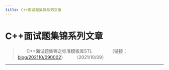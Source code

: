 ```yaml
---
title: C++面试题集锦系列文章
---
```


# C++面试题集锦系列文章

<script type="text/javascript" src="/include/head.js"></script>

> &emsp;&emsp;C++面试题集锦之标准模板库STL&emsp;&emsp;&emsp;&emsp;（链接：<a href="https://www.dywan.xyz/blog/202110/090002">blog/202110/090002</a>）&emsp;&emsp;（2021/10/09）

---

<script type="text/javascript" src="/include/tail.js"></script>
